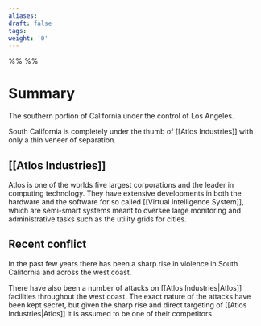 ```yaml
---
aliases: 
draft: false
tags: 
weight: '0'
---
```

%%
%%
# Summary

The southern portion of California under the control of Los Angeles.

South California is completely under the thumb of [[Atlos Industries]] with only a thin veneer of separation.

## [[Atlos Industries]]
Atlos is one of the worlds five largest corporations and the leader in computing technology.
They have extensive developments in both the hardware and the software for so called [[Virtual Intelligence System]], which are semi-smart systems meant to oversee large monitoring and administrative tasks such as the utility grids for cities.
## Recent conflict
In the past few years there has been a sharp rise in violence in South California and across the west coast.

There have also been a number of attacks on [[Atlos Industries|Atlos]] facilities throughout the west coast. The exact nature of the attacks have been kept secret, but given the sharp rise and direct targeting of [[Atlos Industries|Atlos]] it is assumed to be one of their competitors.